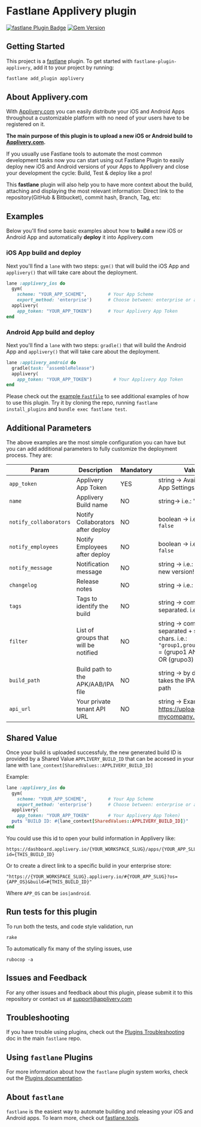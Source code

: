# Fastlane Applivery plugin

[![fastlane Plugin Badge](https://rawcdn.githack.com/fastlane/fastlane/master/fastlane/assets/plugin-badge.svg)](https://rubygems.org/gems/fastlane-plugin-applivery)
[![Gem Version](https://badge.fury.io/rb/fastlane-plugin-applivery.svg)](https://badge.fury.io/rb/fastlane-plugin-applivery)

## Getting Started

This project is a [fastlane](https://github.com/fastlane/fastlane) plugin. To get started with `fastlane-plugin-applivery`, add it to your project by running:

```bash
fastlane add_plugin applivery
```

## About Applivery.com

With [Applivery.com](https://www.applivery.com) you can easily distribute your iOS and Android Apps throughout a customizable platform with no need of your users have to be registered on it.

**The main purpose of this plugin is to upload a new iOS or Android build to [Applivery.com](https://www.applivery.com).**

If you usually use Fastlane tools to automate the most common development tasks now you can start using out Fastlane Plugin to easily deploy new iOS and Android versions of your Apps to Applivery and close your development the cycle: Build, Test & deploy like a pro!

This **fastlane** plugin will also help you to have more context about the build, attaching and displaying the most relevant information: Direct link to the repository(GitHub & Bitbucket), commit hash, Branch, Tag, etc:

<!--![List of builds](http://www.applivery.com/wp-content/uploads/2016/08/BuildsList.png)-->
<!--![Build details](http://www.applivery.com/wp-content/uploads/2016/08/BuilInfo.png)-->

## Examples

Below you'll find some basic examples about how to **build** a new iOS or Android App and automatically **deploy** it into Applivery.com

### iOS App build and deploy
Next you'll find a `lane` with two steps: `gym()` that will build the iOS App and `applivery()` that will take care about the deployment.

```ruby
lane :applivery_ios do
  gym(
    scheme: "YOUR_APP_SCHEME",        # Your App Scheme
    export_method: 'enterprise')      # Choose between: enterprise or ad-hoc`
  applivery(
    app_token: "YOUR_APP_TOKEN")      # Your Applivery App Token
end
```

### Android App build and deploy
Next you'll find a `lane` with two steps: `gradle()` that will build the Android App and `applivery()` that will take care about the deployment.

```ruby
lane :applivery_android do
  gradle(task: "assembleRelease")
  applivery(
    app_token: "YOUR_APP_TOKEN")        # Your Applivery App Token
end
```

Please check out the [example `Fastfile`](fastlane/Fastfile) to see additional examples of how to use this plugin. Try it by cloning the repo, running `fastlane install_plugins` and `bundle exec fastlane test`. 

## Additional Parameters
The above examples are the most simple configuration you can have but you can add additional parameters to fully customize the deployment process. They are:

| Param                    | Description                          | Mandatory | Values       |
|--------------------------|--------------------------------------|-----------|--------------|
| `app_token`              | Applivery App Token                  | YES       | string -> Available in the App Settings |
| `name`                   | Applivery Build name                 | NO        | string-> i.e.: "RC 1.0"       |
| `notify_collaborators`   | Notify Collaborators after deploy    | NO        | boolean -> i.e.: `true` / `false` |
| `notify_employees`       | Notify Employees after deploy        | NO        | boolean -> i.e.: `true` / `false` |
| `notify_message`         | Notification message                 | NO        | string -> i.e.: "Enjoy the new version!" |
| `changelog`              | Release notes                        | NO        | string -> i.e.: "Bug fixing"       |
| `tags`                   | Tags to identify the build           | NO        | string -> comma separated. i.e.: `"RC1, QA"` |
| `filter`                 | List of groups that will be notified | NO        | string -> comma separated + special chars. i.e.: `"group1,group2\|group3"` =  (grupo1 AND grupo2) OR (grupo3) |
| `build_path`             | Build path to the APK/AAB/IPA file   | NO        | string -> by default it takes the IPA/APK build path |
| `api_url`                | Your private tenant API URL          | NO        | string -> Example: https://upload.applivery-mycompany.com |

## Shared Value
Once your build is uploaded successfuly, the new generated build ID is provided by a Shared Value `APPLIVERY_BUILD_ID` that can be accesed in your lane with `lane_context[SharedValues::APPLIVERY_BUILD_ID]`

Example:

```ruby
lane :applivery_ios do
  gym(
    scheme: "YOUR_APP_SCHEME",        # Your App Scheme
    export_method: 'enterprise')      # Choose between: enterprise or ad-hoc
  applivery(
    app_token: "YOUR_APP_TOKEN"       # Your Applivery App Token)
  puts "BUILD ID: #{lane_context[SharedValues::APPLIVERY_BUILD_ID]}"
end
```

You could use this id to open your build information in Applivery like:

```
https://dashboard.applivery.io/{YOUR_WORKSPACE_SLUG}/apps/{YOUR_APP_SLUG}/builds?id={THIS_BUILD_ID}
```
Or to create a direct link to a specific build in your enterprise store:
```
"https://{YOUR_WORKSPACE_SLUG}.applivery.io/#{YOUR_APP_SLUG}?os={APP_OS}&build=#{THIS_BUILD_ID}"
```
Where `APP_OS` can be `ios|android`.

## Run tests for this plugin

To run both the tests, and code style validation, run

```
rake
```

To automatically fix many of the styling issues, use 
```
rubocop -a
```

## Issues and Feedback

For any other issues and feedback about this plugin, please submit it to this repository or contact us at [support@applivery.com](mailto:support@applivery.com)

## Troubleshooting

If you have trouble using plugins, check out the [Plugins Troubleshooting](https://github.com/fastlane/fastlane/blob/master/fastlane/docs/PluginsTroubleshooting.md) doc in the main `fastlane` repo.

## Using `fastlane` Plugins

For more information about how the `fastlane` plugin system works, check out the [Plugins documentation](https://github.com/fastlane/fastlane/blob/master/fastlane/docs/Plugins.md).

## About `fastlane`

`fastlane` is the easiest way to automate building and releasing your iOS and Android apps. To learn more, check out [fastlane.tools](https://fastlane.tools).
